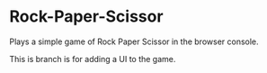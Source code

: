 # Rock-Paper-Scissor

Plays a simple game of Rock Paper Scissor in the browser console.

This is branch is for adding a UI to the game.
